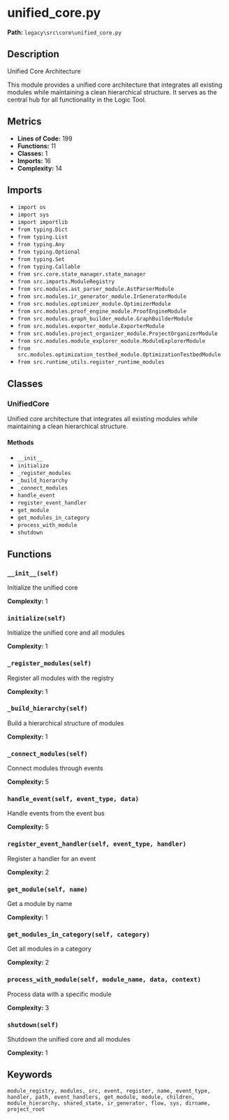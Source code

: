 # unified_core.py

**Path:** `legacy\src\core\unified_core.py`

## Description

Unified Core Architecture

This module provides a unified core architecture that integrates all existing modules
while maintaining a clean hierarchical structure. It serves as the central hub for
all functionality in the Logic Tool.

## Metrics

- **Lines of Code:** 199
- **Functions:** 11
- **Classes:** 1
- **Imports:** 16
- **Complexity:** 14

## Imports

- `import os`
- `import sys`
- `import importlib`
- `from typing.Dict`
- `from typing.List`
- `from typing.Any`
- `from typing.Optional`
- `from typing.Set`
- `from typing.Callable`
- `from src.core.state_manager.state_manager`
- `from src.imports.ModuleRegistry`
- `from src.modules.ast_parser_module.AstParserModule`
- `from src.modules.ir_generator_module.IrGeneratorModule`
- `from src.modules.optimizer_module.OptimizerModule`
- `from src.modules.proof_engine_module.ProofEngineModule`
- `from src.modules.graph_builder_module.GraphBuilderModule`
- `from src.modules.exporter_module.ExporterModule`
- `from src.modules.project_organizer_module.ProjectOrganizerModule`
- `from src.modules.module_explorer_module.ModuleExplorerModule`
- `from src.modules.optimization_testbed_module.OptimizationTestbedModule`
- `from src.runtime_utils.register_runtime_modules`

## Classes

### UnifiedCore

Unified core architecture that integrates all existing modules
while maintaining a clean hierarchical structure.

#### Methods

- `__init__`
- `initialize`
- `_register_modules`
- `_build_hierarchy`
- `_connect_modules`
- `handle_event`
- `register_event_handler`
- `get_module`
- `get_modules_in_category`
- `process_with_module`
- `shutdown`

## Functions

### `__init__(self)`

Initialize the unified core

**Complexity:** 1

### `initialize(self)`

Initialize the unified core and all modules

**Complexity:** 1

### `_register_modules(self)`

Register all modules with the registry

**Complexity:** 1

### `_build_hierarchy(self)`

Build a hierarchical structure of modules

**Complexity:** 1

### `_connect_modules(self)`

Connect modules through events

**Complexity:** 5

### `handle_event(self, event_type, data)`

Handle events from the event bus

**Complexity:** 5

### `register_event_handler(self, event_type, handler)`

Register a handler for an event

**Complexity:** 2

### `get_module(self, name)`

Get a module by name

**Complexity:** 1

### `get_modules_in_category(self, category)`

Get all modules in a category

**Complexity:** 2

### `process_with_module(self, module_name, data, context)`

Process data with a specific module

**Complexity:** 3

### `shutdown(self)`

Shutdown the unified core and all modules

**Complexity:** 1

## Keywords

`module_registry, modules, src, event, register, name, event_type, handler, path, event_handlers, get_module, module, children, module_hierarchy, shared_state, ir_generator, flow, sys, dirname, project_root`

